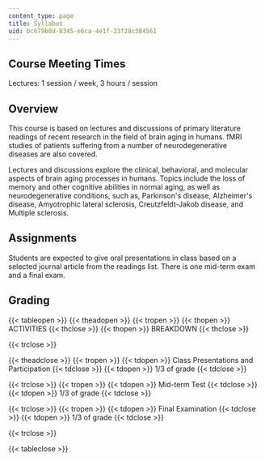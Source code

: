 ```yaml
---
content_type: page
title: Syllabus
uid: bc679b8d-8345-e6ca-4e1f-23f28c384561
---
```


Course Meeting Times
--------------------

Lectures: 1 session / week, 3 hours / session

Overview
--------

This course is based on lectures and discussions of primary literature readings of recent research in the field of brain aging in humans. fMRI studies of patients suffering from a number of neurodegenerative diseases are also covered.

Lectures and discussions explore the clinical, behavioral, and molecular aspects of brain aging processes in humans. Topics include the loss of memory and other cognitive abilities in normal aging, as well as neurodegenerative conditions, such as, Parkinson's disease, Alzheimer's disease, Amyotrophic lateral sclerosis, Creutzfeldt-Jakob disease, and Multiple sclerosis.

Assignments
-----------

Students are expected to give oral presentations in class based on a selected journal article from the readings list. There is one mid-term exam and a final exam.

Grading
-------

{{< tableopen >}}
{{< theadopen >}}
{{< tropen >}}
{{< thopen >}}
ACTIVITIES
{{< thclose >}}
{{< thopen >}}
BREAKDOWN
{{< thclose >}}

{{< trclose >}}

{{< theadclose >}}
{{< tropen >}}
{{< tdopen >}}
Class Presentations and Participation
{{< tdclose >}}
{{< tdopen >}}
1/3 of grade
{{< tdclose >}}

{{< trclose >}}
{{< tropen >}}
{{< tdopen >}}
Mid-term Test
{{< tdclose >}}
{{< tdopen >}}
1/3 of grade
{{< tdclose >}}

{{< trclose >}}
{{< tropen >}}
{{< tdopen >}}
Final Examination
{{< tdclose >}}
{{< tdopen >}}
1/3 of grade
{{< tdclose >}}

{{< trclose >}}

{{< tableclose >}}